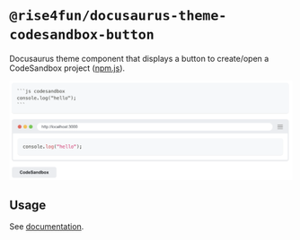 # `@rise4fun/docusaurus-theme-codesandbox-button`

Docusaurus theme component that displays a button to create/open a CodeSandbox project ([npm.js](https://www.npmjs.com/package/@rise4fun/docusaurus-theme-codesandbox-button)).

![Demo of the feature in Docusaurus](./demo.png)

## Usage

See [documentation](https://microsoft.github.io/docusaurus-plugins-rise4fun/docs/plugins/docusaurus-theme-codesandbox-button).
